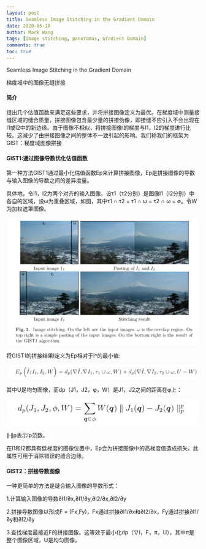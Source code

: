 ```yaml
---
layout: post
title: Seamless Image Stitching in the Gradient Domain
date: 2020-05-10
Author: Mark Wang 
tags: [image stitching, panoramas, Gradient Domain]
comments: true
toc: true
---
```


Seamless Image Stitching in the Gradient Domain

梯度域中的图像无缝拼接

#### 简介

提出几个估值函数来满足这些要求，并将拼接图像定义为最优。在梯度域中测量接缝区域的缝合质量，拼接图像包含最少量的拼接伪像，即接缝不应引入不会出现在I1或I2中的新边缘。由于图像不相似，将拼接图像I的梯度与I1，I2的梯度进行比较。这减少了由拼接图像之间的整体不一致引起的影响。我们称我们的框架为GIST：梯度域图像拼接

#### GIST1:通过图像导数优化估值函数

第一种方法GIST1通过最小化估值函数Ep来计算拼接图像，Ep是拼接图像的导数与输入图像的导数之间的差异度量。

具体地，令I1，I2为两个对齐的输入图像。设τ1（τ2分别）是图像I1（I2分别）中各自的区域，设ω为重叠区域，如图，其中τ1 ∩ τ2 = τ1 ∩ ω = τ2 ∩ ω = ∅。令W为加权遮罩图像。

<img src="https://raw.githubusercontent.com/416215983/MarkWang/master/_posts/images/image-20200521232854024.png" alt="image-20200521232854024" style="zoom:50%;" />

将GIST1的拼接结果I定义为Ep相对于I^的最小值:

![image-20200522000425551](https://raw.githubusercontent.com/416215983/MarkWang/master/_posts/images/image-20200522000425551.png)

其中U是均匀图像，而dp（J1，J2，φ，W）是J1，J2之间的距离在φ上：

![image-20200522000509748](https://raw.githubusercontent.com/416215983/MarkWang/master/_posts/images/image-20200522000509748.png)

∥·∥p表示lp范数。

在I1和I2都具有低梯度的图像位置中，Ep会为拼接图像中的高梯度值造成损失。此属性可用于消除错误的缝合边缘。

#### GIST2：拼接导数图像

一种更简单的方法是缝合输入图像的导数形式：

1.计算输入图像的导数∂I1/∂x,∂I1/∂y,∂I2/∂x,∂I2/∂y

2.拼接导数图像以形成F = (Fx,Fy)，Fx通过拼接∂I1/∂x和∂I2/∂x，Fy通过拼接∂I1/∂y和∂I2/∂y

3.查找梯度最接近F的拼接图像。这等效于最小化dp（∇I，F，π，U），其中π是整个图像区域，U是均匀图像。


